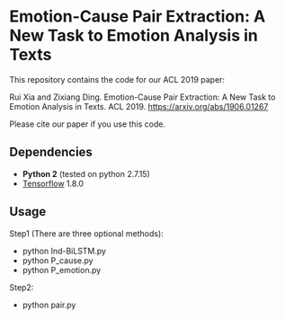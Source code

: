 
# Emotion-Cause Pair Extraction: A New Task to Emotion Analysis in Texts

This repository contains the code for our ACL 2019 paper:

Rui Xia and Zixiang Ding. Emotion-Cause Pair Extraction: A New Task to Emotion Analysis in Texts. ACL 2019. https://arxiv.org/abs/1906.01267

Please cite our paper if you use this code.

## Dependencies

- **Python 2** (tested on python 2.7.15)
- [Tensorflow](https://github.com/tensorflow/tensorflow) 1.8.0

## Usage

Step1 (There are three optional methods):
- python Ind-BiLSTM.py
- python P_cause.py
- python P_emotion.py

Step2:
- python pair.py


